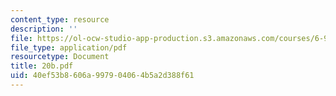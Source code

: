 ```yaml
---
content_type: resource
description: ''
file: https://ol-ocw-studio-app-production.s3.amazonaws.com/courses/6-973-organic-optoelectronics-spring-2003/40ef53b8606a997904064b5a2d388f61_20b.pdf
file_type: application/pdf
resourcetype: Document
title: 20b.pdf
uid: 40ef53b8-606a-9979-0406-4b5a2d388f61
---
```

